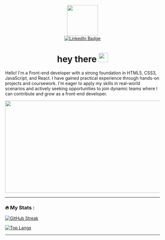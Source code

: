 <div id="header" align="center">
  <img src="https://media.giphy.com/media/M9gbBd9nbDrOTu1Mqx/giphy.gif" width="100"/>
  <div id="badges">
    <a href="https://www.linkedin.com/in/vadim-kofman">
      <img src="https://img.shields.io/badge/LinkedIn-blue?style=for-the-badge&logo=linkedin&logoColor=white" alt="LinkedIn Badge"/>
    </a>
  </div>
  <img src="https://komarev.com/ghpvc/?username=vadimfront&style=flat-square&color=blue" alt=""/>
  <h1>
    hey there
    <img src="https://media.giphy.com/media/hvRJCLFzcasrR4ia7z/giphy.gif" width="30px"/>
  </h1>
  <p align="left">Hello! I'm a Front-end developer with a strong foundation in HTML5, CSS3, JavaScript, and React. I have gained practical experience through hands-on projects and coursework. I'm eager to apply my skills in real-world scenarios and actively seeking opportunities to join dynamic teams where I can contribute and grow as a front-end developer.</p>
</div>
<div align="center">
  <img src="https://media.giphy.com/media/dWesBcTLavkZuG35MI/giphy.gif" width="600" height="300"/>
</div>

---

### :fire: My Stats :

[![GitHub Streak](http://github-readme-streak-stats.herokuapp.com?user=vadimfront&theme=dark&hide_border=true)](https://git.io/streak-stats)

[![Top Langs](https://github-readme-stats.vercel.app/api/top-langs/?username=vadimfront)](https://github.com/anuraghazra/github-readme-stats)

---
